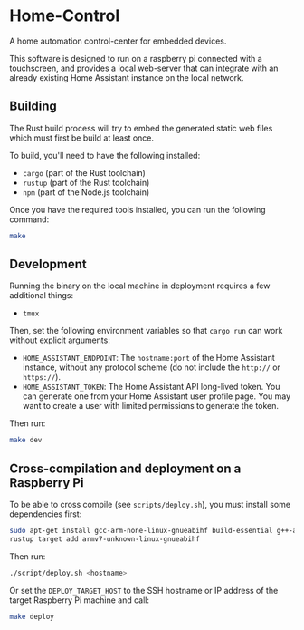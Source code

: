 # Home-Control

A home automation control-center for embedded devices.

This software is designed to run on a raspberry pi connected with a touchscreen,
and provides a local web-server that can integrate with an already existing Home
Assistant instance on the local network.

## Building

The Rust build process will try to embed the generated static web files which
must first be build at least once.

To build, you'll need to have the following installed:

- `cargo` (part of the Rust toolchain)
- `rustup` (part of the Rust toolchain)
- `npm` (part of the Node.js toolchain)

Once  you have the required tools installed, you can run the following command:

```bash
make
```

## Development

Running the binary on the local machine in deployment requires a few additional
things:

- `tmux`

Then, set the following environment variables so that `cargo run` can work
without explicit arguments:

- `HOME_ASSISTANT_ENDPOINT`: The `hostname:port` of the Home Assistant instance,
without any protocol scheme (do not include the `http://` or `https://`).
- `HOME_ASSISTANT_TOKEN`: The Home Assistant API long-lived token. You can
generate one from your Home Assistant user profile page. You may want to create
a user with limited permissions to generate the token.

Then run:

```bash
make dev
```

## Cross-compilation and deployment on a Raspberry Pi

To be able to cross compile (see `scripts/deploy.sh`), you must install some dependencies first:

```bash
sudo apt-get install gcc-arm-none-linux-gnueabihf build-essential g++-arm-linux-gnueabihf
rustup target add armv7-unknown-linux-gnueabihf
```

Then run:

```bash
./script/deploy.sh <hostname>
```

Or set the `DEPLOY_TARGET_HOST` to the SSH hostname or IP address of the target Raspberry Pi machine and call:

```bash
make deploy
```